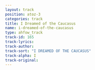 ```yaml
---
layout: track
position: atoz-3
categories: track
title: I Dreamed of the Caucasus
name: i-dreamed-of-the-caucasus
type: ahfow_track
track-id: 165
track-lyrics: 
track-author: 
track-sort: "I DREAMED OF THE CAUCASUS"
track-alpha: I
track-original: 
---
```

